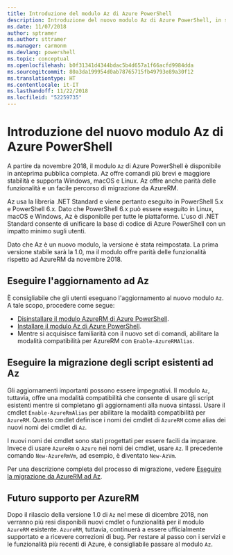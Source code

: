 ```yaml
---
title: Introduzione del modulo Az di Azure PowerShell
description: Introduzione del nuovo modulo Az di Azure PowerShell, in sostituzione del modulo AzureRM.
ms.date: 11/07/2018
author: sptramer
ms.author: sttramer
ms.manager: carmonm
ms.devlang: powershell
ms.topic: conceptual
ms.openlocfilehash: b0f31341d4344bdac5b4d657a1f66acfd9984dda
ms.sourcegitcommit: 80a3da199954d0ab78765715fb49793e89a30f12
ms.translationtype: HT
ms.contentlocale: it-IT
ms.lasthandoff: 11/22/2018
ms.locfileid: "52259735"
---
```

# <a name="introducing-the-new-azure-powershell-az-module"></a>Introduzione del nuovo modulo Az di Azure PowerShell

A partire da novembre 2018, il modulo `Az` di Azure PowerShell è disponibile in anteprima pubblica completa.
Az offre comandi più brevi e maggiore stabilità e supporta Windows, macOS e Linux. Az offre anche parità delle funzionalità e un facile percorso di migrazione da AzureRM.

Az usa la libreria .NET Standard e viene pertanto eseguito in PowerShell 5.x e PowerShell 6.x.
Dato che PowerShell 6.x può essere eseguito in Linux, macOS e Windows, Az è disponibile per tutte le piattaforme.
L'uso di .NET Standard consente di unificare la base di codice di Azure PowerShell con un impatto minimo sugli utenti.

Dato che Az è un nuovo modulo, la versione è stata reimpostata. La prima versione stabile sarà la 1.0, ma il modulo offre parità delle funzionalità rispetto ad AzureRM da novembre 2018.

## <a name="upgrade-to-az"></a>Eseguire l'aggiornamento ad Az

È consigliabile che gli utenti eseguano l'aggiornamento al nuovo modulo `Az`. A tale scopo, procedere come segue:

* [Disinstallare il modulo AzureRM di Azure PowerShell](/powershell/azure/uninstall-azurerm-ps).
* [Installare il modulo Az di Azure PowerShell](/powershell/azure/install-az-ps).
* Mentre si acquisisce familiarità con il nuovo set di comandi, abilitare la modalità compatibilità per AzureRM con `Enable-AzureRMAlias`.

## <a name="migrate-existing-scripts-to-az"></a>Eseguire la migrazione degli script esistenti ad Az

Gli aggiornamenti importanti possono essere impegnativi. Il modulo `Az`, tuttavia, offre una modalità compatibilità che consente di usare gli script esistenti mentre si completano gli aggiornamenti alla nuova sintassi. Usare il cmdlet `Enable-AzureRmAlias` per abilitare la modalità compatibilità per `AzureRM`. Questo cmdlet definisce i nomi dei cmdlet di `AzureRM` come alias dei nuovi nomi dei cmdlet di `Az`.

I nuovi nomi dei cmdlet sono stati progettati per essere facili da imparare. Invece di usare `AzureRm` o `Azure` nei nomi dei cmdlet, usare `Az`. Il precedente comando `New-AzureRmVm`, ad esempio, è diventato `New-AzVm`.

Per una descrizione completa del processo di migrazione, vedere [Eseguire la migrazione da AzureRM ad Az](migrate-from-azurerm-to-az.md).

## <a name="the-future-of-support-for-azurerm"></a>Futuro supporto per AzureRM

Dopo il rilascio della versione 1.0 di `Az` nel mese di dicembre 2018, non verranno più resi disponibili nuovi cmdlet o funzionalità per il modulo `AzureRM` esistente. `AzureRM`, tuttavia, continuerà a essere ufficialmente supportato e a ricevere correzioni di bug. Per restare al passo con i servizi e le funzionalità più recenti di Azure, è consigliabile passare al modulo `Az`.
